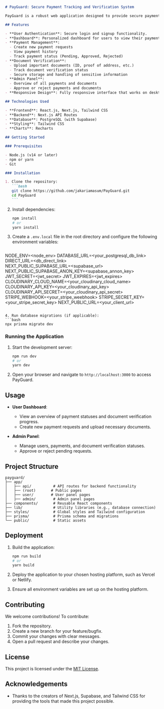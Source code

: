 ````markdown
# PayGuard: Secure Payment Tracking and Verification System

PayGuard is a robust web application designed to provide secure payment management and document verification services. Built with modern web technologies, it offers a user-friendly interface for both clients and administrators to manage payments, upload documents, and track verification statuses.

## Features

- **User Authentication**: Secure login and signup functionality.
- **Dashboard**: Personalized dashboard for users to view their payment and document status.
- **Payment Management**:
  - Create new payment requests
  - View payment history
  - Track payment status (Pending, Approved, Rejected)
- **Document Verification**:
  - Upload important documents (ID, proof of address, etc.)
  - Track document verification status
  - Secure storage and handling of sensitive information
- **Admin Panel**:
  - Overview of all payments and documents
  - Approve or reject payments and documents
- **Responsive Design**: Fully responsive interface that works on desktop and mobile devices.

## Technologies Used

- **Frontend**: React.js, Next.js, Tailwind CSS
- **Backend**: Next.js API Routes
- **Database**: PostgreSQL (with Supabase)
- **Styling**: Tailwind CSS
- **Charts**: Recharts

## Getting Started

### Prerequisites

- Node.js (v14 or later)
- npm or yarn
- Git

### Installation

1. Clone the repository:
   ```bash
   git clone https://github.com/jakariamasum/PayGuard.git
   cd PayGuard
   ```
````

2. Install dependencies:

   ```bash
   npm install
   # or
   yarn install
   ```

3. Create a `.env.local` file in the root directory and configure the following environment variables:
   ```env

   ```

NODE_ENV=<node_env>
DATABASE_URL=<your_postgresql_db_link>
DIRECT_URL=<db_direct_link>  
NEXT_PUBLIC_SUPABASE_URL=<supabase_url>
NEXT_PUBLIC_SUPABASE_ANON_KEY=<supabase_annon_key>
JWT_SECRET=<jwt_secret>
JWT_EXPIRES=<jwt_expires>
CLOUDINARY_CLOUD_NAME=<your_cloudinary_cloud_name>
CLOUDINARY_API_KEY=<your_cloudinary_api_key>
CLOUDINARY_API_SECRET=<your_cloudinary_api_secret>
STRIPE_WEBHOOK=<your_stripe_weebhook>
STRIPE_SECRET_KEY=<your_stripe_secret_key>
NEXT_PUBLIC_URL=<your_client_url>

````

4. Run database migrations (if applicable):
```bash
npx prisma migrate dev
````

### Running the Application

1. Start the development server:

   ```bash
   npm run dev
   # or
   yarn dev
   ```

2. Open your browser and navigate to `http://localhost:3000` to access PayGuard.

## Usage

- **User Dashboard**:

  - View an overview of payment statuses and document verification progress.
  - Create new payment requests and upload necessary documents.

- **Admin Panel**:
  - Manage users, payments, and document verification statuses.
  - Approve or reject pending requests.

## Project Structure

```
payguard/
├── app/
│   ├── api/          # API routes for backend functionality
│   ├── (root)       # Public pages
│   ├── user/        # User panel pages
│   ├── admin/        # Admin panel pages
├── components/       # Reusable React components
├── lib/              # Utility libraries (e.g., database connection)
├── styles/           # Global styles and Tailwind configuration
├── prisma/           # Prisma schema and migrations
└── public/           # Static assets
```

## Deployment

1. Build the application:

   ```bash
   npm run build
   # or
   yarn build
   ```

2. Deploy the application to your chosen hosting platform, such as Vercel or Netlify.

3. Ensure all environment variables are set up on the hosting platform.

## Contributing

We welcome contributions! To contribute:

1. Fork the repository.
2. Create a new branch for your feature/bugfix.
3. Commit your changes with clear messages.
4. Open a pull request and describe your changes.

## License

This project is licensed under the [MIT License](LICENSE).

## Acknowledgements

- Thanks to the creators of Next.js, Supabase, and Tailwind CSS for providing the tools that made this project possible.

```

```
